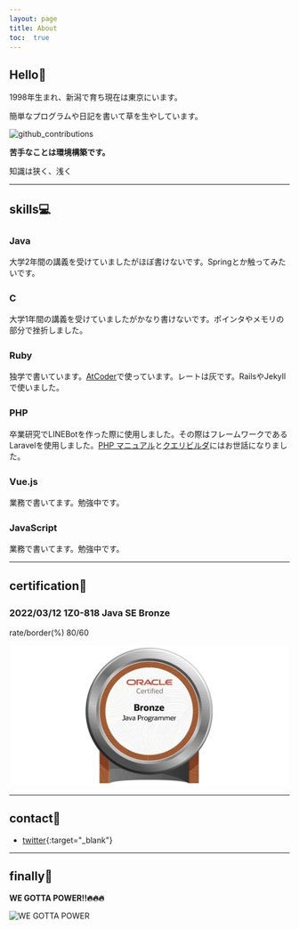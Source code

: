 ```yaml
---
layout: page
title: About
toc:  true
---
```


## Hello👋

1998年生まれ、新潟で育ち現在は東京にいます。

簡単なプログラムや日記を書いて草を生やしています。

![github_contributions](https://github-profile-summary-cards.vercel.app/api/cards/profile-details?username=taku0622&theme=nord_dark)

**苦手なことは環境構築です。**

知識は狭く、浅く

***

##  skills💻

### Java　<i class="fab fa-java" style="font-size:1.2em;"></i>

大学2年間の講義を受けていましたがほぼ書けないです。Springとか触ってみたいです。

### C　<i class="fas fa-copyright" style="font-size:1.2em;"></i>

大学1年間の講義を受けていましたがかなり書けないです。ポインタやメモリの部分で挫折しました。

### Ruby　<i class="fas fa-gem" style="font-size:1.0em;"></i>

独学で書いています。[AtCoder](https://atcoder.jp/?lang=ja)で使っています。レートは灰です。RailsやJekyllで使いました。

### PHP　<i class="fab fa-php" style="font-size:1.2em;"></i>

卒業研究でLINEBotを作った際に使用しました。その際はフレームワークであるLaravelを使用しました。[PHP マニュアル](https://www.php.net/manual/ja/index.php)と[クエリビルダ](https://readouble.com/laravel/8.x/ja/queries.html)にはお世話になりました。

### Vue.js　<i class="fa-brands fa-vuejs" style="font-size:1.2em;"></i>

業務で書いてます。勉強中です。

### JavaScript　<i class="fa-brands fa-js"></i>

業務で書いてます。勉強中です。

***


##  certification🧪

### 2022/03/12 1Z0-818 Java SE Bronze <i class="fab fa-java" style="font-size:1.2em;"></i>

rate/border(%)
80/60

![JavaBronze](./certification/JavaBronze.jpg)

***

## contact🤝

- [twitter](https://twitter.com/creepy_cats){:target="_blank"}

***

## finally🐉

**WE GOTTA POWER!!🔥🔥🔥**

![WE GOTTA POWER](https://i.pinimg.com/originals/89/7b/7e/897b7ef20f19ac795065763477dc7127.gif) 


